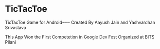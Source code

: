 TicTacToe
=========

TicTacToe Game for Android---- Created By Aayush Jain and Yashvardhan Srivastava

This App Won the First Competetion in Google Dev Fest Organized at BITS Pilani
